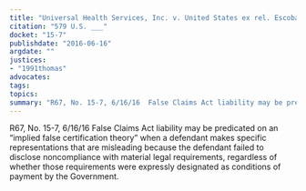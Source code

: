 ```yaml
---
title: "Universal Health Services, Inc. v. United States ex rel. Escobar"
citation: "579 U.S. ___"
docket: "15-7"
publishdate: "2016-06-16"
argdate: ""
justices:
- "1991thomas"
advocates:
tags:
topics:
summary: "R67, No. 15-7, 6/16/16  False Claims Act liability may be predicated on an “implied false certification theory” when a defendant makes specific representations that are misleading because the defendant failed to disclose noncompliance with material legal requirements, regardless of whether those requirements were expressly designated as conditions of payment by the Government."
---
```

R67, No. 15-7, 6/16/16  False Claims Act liability may be predicated on an “implied false certification theory” when a defendant makes specific representations that are misleading because the defendant failed to disclose noncompliance with material legal requirements, regardless of whether those requirements were expressly designated as conditions of payment by the Government.

